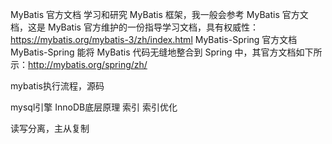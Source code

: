 MyBatis 官方文档
学习和研究 MyBatis 框架，我一般会参考 MyBatis 官方文档，这是 MyBatis 官方维护的一份指导学习文档，具有权威性：https://mybatis.org/mybatis-3/zh/index.html
MyBatis-Spring 官方文档
MyBatis-Spring 能将 MyBatis 代码无缝地整合到 Spring 中，其官方文档如下所示：http://mybatis.org/spring/zh/

mybatis执行流程，源码

mysql引擎
InnoDB底层原理
索引
索引优化

读写分离，主从复制